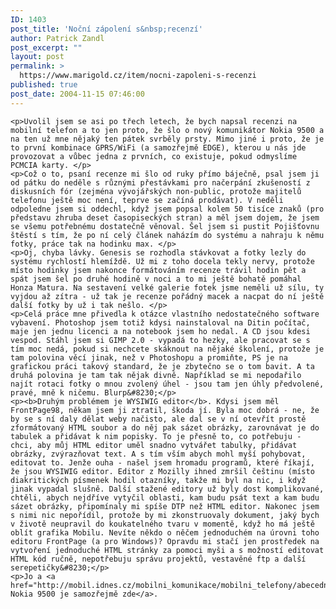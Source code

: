 ```yaml
---
ID: 1403
post_title: 'Noční zápolení s&nbsp;recenzí'
author: Patrick Zandl
post_excerpt: ""
layout: post
permalink: >
  https://www.marigold.cz/item/nocni-zapoleni-s-recenzi
published: true
post_date: 2004-11-15 07:46:00
---
```

	<p>Uvolil jsem se asi po třech letech, že bych napsal recenzi na mobilní telefon a to jen proto, že šlo o nový komunikátor Nokia 9500 a na ten už mne nějaký ten pátek svrběly prsty. Mimo jiné i proto, že je to první kombinace GPRS/WiFi (a samozřejmě EDGE), kterou u nás jde provozovat a vůbec jedna z prvních, co existuje, pokud odmyslíme PCMCIA karty. </p>
	<p>Což o to, psaní recenze mi šlo od ruky přímo báječně, psal jsem ji od pátku do neděle s různými přestávkami pro načerpání zkušeností z diskusních fór (zejména vývojářských non-public, protože majitelů telefonu ještě moc není, teprve se začíná prodávat). V neděli odpoledne jsem si oddechl, když jsem popsal kolem 50 tisíce znaků (pro představu zhruba deset časopiseckých stran) a měl jsem dojem, že jsem se všemu potřebnému dostatečně věnoval. Šel jsem si pustit Pojišťovnu štěstí s tím, že po ní celý článek naházím do systému a nahraju k němu fotky, práce tak na hodinku max. </p>
	<p>Oj, chyba lávky. Genesis se rozhodla stávkovat a fotky lezly do systému rychlostí hlemíždě. Už mi z toho docela tekly nervy, protože místo hodinky jsem nakonce formátováním recenze trávil hodin pět a spát jsem šel po druhé hodině v noci a to mi ještě bohatě pomáhal Honza Matura. Na sestavení velké galerie fotek jsme neměli už sílu, ty vyjdou až zítra - už tak je recenze pořádný macek a nacpat do ní ještě další fotky by už i tak nešlo. </p>
	<p>Celá práce mne přivedla k otázce vlastního nedostatečného software vybavení. Photoshop jsem totiž kdysi nainstaloval na Ditin počítač, maje jen jednu licenci a na notebook jsem ho nedal. A CD jsou kdesi vespod. Stáhl jsem si GIMP 2.0 - vypadá to hezky, ale pracovat se s tím moc nedá, pokud si nechcete skáknout na nějaké školení, protože je tam polovina věcí jinak, než v Photoshopu a promiňte, PS je na grafickou práci takový standard, že je zbytečno se o tom bavit. A ta druhá polovina je tam tak nějak divně. Například se mi nepodařilo najít rotaci fotky o mnou zvolený úhel - jsou tam jen úhly předvolené, pravé, mně k ničemu. Blurp&#8230;</p>
	<p><b>Druhým problémem je WYSIWIG editor</b>. Kdysi jsem měl FrontPage98, někam jsem ji ztratil, škoda jí. Byla moc dobrá - ne, že by se s ní daly dělat weby načisto, ale dal se v ní otevřít prostě zformátovaný HTML soubor a do něj pak sázet obrázky, zarovnávat je do tabulek a přidávat k nim popisky. To je přesně to, co potřebuju - chci, aby můj HTML editor uměl snadno vytvářet tabulky, přidávat obrázky, zvýrazňovat text. A s tím vším abych mohl myší pohybovat, editovat to. Jenže ouha - našel jsem hromadu programů, které říkají, že jsou WYSIWIG editor. Editor z Mozilly ihned zmršil češtinu (místo diakritických písmenek hodil otazníky, takže mi byl na nic, i když jinak vypadal slušně. Další stažené editory už byly dost komplikované, chtěli, abych nejdříve vytyčil oblasti, kam budu psát text a kam budu sázet obrázky, připomínaly mi spíše DTP než HTML editor. Nakonec jsem s nimi nic nepořídil, protože by mi zkonstruovaly dokument, jaký bych v životě neupravil do koukatelného tvaru v momentě, když ho má ještě oblít grafika Mobilu. Nevíte někdo o něčem jednoduchém na úrovni toho editoru FrontPage (a pro Windows)? Opravdu mi stačí jen prostředek na vytvoření jednoduché HTML stránky za pomoci myši a s možností editovat HTML kód ručně, nepotřebuju správu projektů, vestavěné ftp a další serepetičky&#8230;</p>
	<p>Jo a <a href="http://mobil.idnes.cz/mobilni_komunikace/mobilni_telefony/abecedni_prehled_mt/nokia/nokia9500041115.html">recenze Nokia 9500 je samozřejmě zde</a>.
</p>
